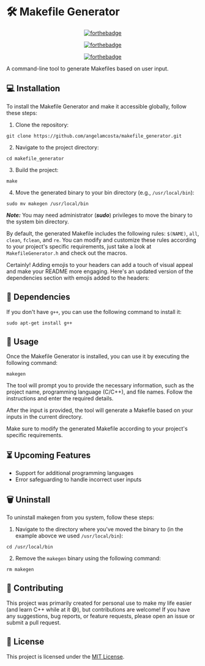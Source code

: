 # 🛠️ Makefile Generator

<div align=center>

[![forthebadge](https://forthebadge.com/images/badges/made-with-c-plus-plus.svg)](https://forthebadge.com)

[![forthebadge](https://forthebadge.com/images/badges/built-by-codebabes.svg)](https://forthebadge.com)

[![forthebadge](https://forthebadge.com/images/badges/60-percent-of-the-time-works-every-time.svg)](https://forthebadge.com)

</div>

A command-line tool to generate Makefiles based on user input.

## 💻 Installation

To install the Makefile Generator and make it accessible globally, follow these steps:

1. Clone the repository:

```shell
git clone https://github.com/angelamcosta/makefile_generator.git
```

2. Navigate to the project directory:

```shell
cd makefile_generator
```

3. Build the project:

```shell
make
```

4. Move the generated binary to your bin directory (e.g., `/usr/local/bin`):

```shell
sudo mv makegen /usr/local/bin
```

***Note:*** You may need administrator (***sudo***) privileges to move the binary to the system bin directory.

By default, the generated Makefile includes the following rules: `$(NAME)`, `all`, `clean`, `fclean`, and `re`. You can modify and customize these rules according to your project's specific requirements, just take a look at `MakefileGenerator.h` and check out the macros.

Certainly! Adding emojis to your headers can add a touch of visual appeal and make your README more engaging. Here's an updated version of the dependencies section with emojis added to the headers:

## 🔗 Dependencies

If you don't have `g++`, you can use the following command to install it:

```shell
sudo apt-get install g++
```

## 🚀 Usage

Once the Makefile Generator is installed, you can use it by executing the following command:

```shell
makegen
```

The tool will prompt you to provide the necessary information, such as the project name, programming language (C/C++), and file names. Follow the instructions and enter the required details.

After the input is provided, the tool will generate a Makefile based on your inputs in the current directory.

Make sure to modify the generated Makefile according to your project's specific requirements.

## ⏳ Upcoming Features

- Support for additional programming languages
- Error safeguarding to handle incorrect user inputs

## 🗑️ Uninstall

To uninstall makegen from you system, follow these steps:

1. Navigate to the directory where you've moved the binary to (in the example abovce we used `/usr/local/bin`):

```shell
cd /usr/local/bin
```

2. Remove the `makegen` binary using the following command:

```shell
rm makegen 
```

## 🙌 Contributing

This project was primarily created for personal use to make my life easier (and learn C++ while at it 😅), but contributions are welcome! If you have any suggestions, bug reports, or feature requests, please open an issue or submit a pull request.

## 📄 License

This project is licensed under the [MIT License](LICENSE).
